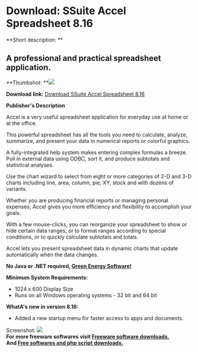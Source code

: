 # Download: SSuite Accel Spreadsheet 8.16

**Short description: **

## A professional and practical spreadsheet application.

  
**Thumbshot: **![](http://www.freewarefiles.com/screenshot/ssuite_accel84_md.gif)   
  
**Download link:** [Download SSuite Accel Spreadsheet 8.16](http://freesoftwares.boysofts.com/SSuite-Office-Accel-Spreadsheet_program_56472.html)  
  

**Publisher's Description**  
  

Accel is a very useful spreadsheet application for everyday use at home or at
the office.

This powerful spreadsheet has all the tools you need to calculate, analyze,
summarize, and present your data in numerical reports or colorful graphics.

A fully-integrated help system makes entering complex formulas a breeze. Pull
in external data using ODBC, sort it, and produce subtotals and statistical
analyses.

Use the chart wizard to select from eight or more categories of 2-D and 3-D
charts including line, area, column, pie, XY, stock and with dozens of
variants.

Whether you are producing financial reports or managing personal expenses,
Accel gives you more efficiency and flexibility to accomplish your goals.

With a few mouse-clicks, you can reorganize your spreadsheet to show or hide
certain data ranges, or to format ranges according to special conditions, or
to quickly calculate subtotals and totals.

Accel lets you present spreadsheet data in dynamic charts that update
automatically when the data changes.

**No Java or .NET required, [Green Energy Software!](http://www.ssuitesoft.com/aboutus.htm#318490165)**

**Minimum System Requirements:**

  * 1024 x 600 Display Size 
  * Runs on all Windows operating systems - 32 bit and 64 bit 

**WhatA's new in version 8.16:**

  * Added a new startup menu for faster access to apps and documents. 

  
  
Screenshot: ![](http://www.freewarefiles.com/screenshot/ssuite_accel84.gif)  
**For more freeware softwares visit [Freeware software downloads.](http://freesoftwares.boysofts.com/)**   
**And [Free softwares and php script downloads.](http://www.boysofts.com/)**

